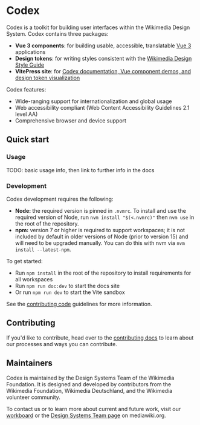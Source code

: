 # Codex

Codex is a toolkit for building user interfaces within the Wikimedia Design System. Codex contains
three packages:

- **Vue 3 components**: for building usable, accessible, translatable [Vue 3](https://v3.vuejs.org/)
  applications
- **Design tokens**: for writing styles consistent with the [Wikimedia Design Style Guide](https://design.wikimedia.org/style-guide/components/links.html)
- **VitePress site**: for [Codex documentation, Vue component demos, and design token visualization](https://doc.wikimedia.org/codex/main/)

Codex features:
- Wide-ranging support for internationalization and global usage
- Web accessibility compliant (Web Content Accessibility Guidelines 2.1 level AA)
- Comprehensive browser and device support

## Quick start

### Usage

TODO: basic usage info, then link to further info in the docs

### Development

Codex development requires the following:

- **Node:** the required version is pinned in `.nvmrc`. To install and use the required version of
Node, run `nvm install "$(<.nvmrc)"` then `nvm use` in the root of the repository.
- **npm:** version 7 or higher is required to support workspaces; it is not included by default in 
older versions of Node (prior to version 15) and will need to be upgraded manually. You can do this 
with nvm via `nvm install --latest-npm`.

To get started:

- Run `npm install` in the root of the repository to install requirements for all workspaces
- Run `npm run doc:dev` to start the docs site
- Or run `npm run dev` to start the Vite sandbox

See the [contributing code](https://doc.wikimedia.org/codex/main/contributing/contributing-code.html) guidelines
for more information.

## Contributing

If you'd like to contribute, head over to the [contributing docs](https://doc.wikimedia.org/codex/main/contributing/guidelines.html)
to learn about our processes and ways you can contribute.

## Maintainers

Codex is maintained by the Design Systems Team of the Wikimedia Foundation. It is designed and
developed by contributors from the Wikimedia Foundation, Wikimedia Deutschland, and the Wikimedia
volunteer community.

To contact us or to learn more about current and future work, visit our [workboard](https://phabricator.wikimedia.org/project/board/5587/)
or the [Design Systems Team page](https://www.mediawiki.org/wiki/Design_Systems_Team) on
mediawiki.org.
